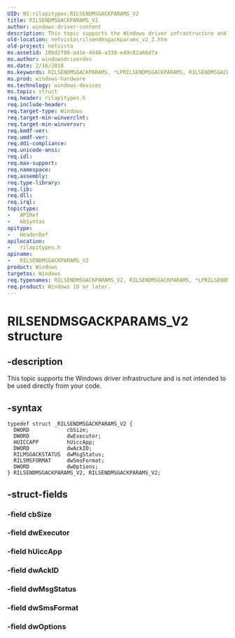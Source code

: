 ```yaml
---
UID: NS:rilapitypes.RILSENDMSGACKPARAMS_V2
title: RILSENDMSGACKPARAMS_V2
author: windows-driver-content
description: This topic supports the Windows driver infrastructure and is not intended to be used directly from your code.
old-location: netvista\rilsendmsgackparams_v2_2.htm
old-project: netvista
ms.assetid: 10bd2f88-ad1e-4d48-a338-e49c82a66d7a
ms.author: windowsdriverdev
ms.date: 2/16/2018
ms.keywords: RILSENDMSGACKPARAMS, *LPRILSENDMSGACKPARAMS, RILSENDMSGACKPARAMS_V2 structure [Network Drivers Starting with Windows Vista], netvista.rilsendmsgackparams_v2_2, RILSENDMSGACKPARAMS_V2, rilapitypes/RILSENDMSGACKPARAMS_V2
ms.prod: windows-hardware
ms.technology: windows-devices
ms.topic: struct
req.header: rilapitypes.h
req.include-header: 
req.target-type: Windows
req.target-min-winverclnt: 
req.target-min-winversvr: 
req.kmdf-ver: 
req.umdf-ver: 
req.ddi-compliance: 
req.unicode-ansi: 
req.idl: 
req.max-support: 
req.namespace: 
req.assembly: 
req.type-library: 
req.lib: 
req.dll: 
req.irql: 
topictype:
-	APIRef
-	kbSyntax
apitype:
-	HeaderDef
apilocation:
-	rilapitypes.h
apiname:
-	RILSENDMSGACKPARAMS_V2
product: Windows
targetos: Windows
req.typenames: RILSENDMSGACKPARAMS_V2, RILSENDMSGACKPARAMS, *LPRILSENDMSGACKPARAMS
req.product: Windows 10 or later.
---
```


# RILSENDMSGACKPARAMS_V2 structure


## -description


This topic supports the Windows driver infrastructure and is not intended to be used directly from your code. 


## -syntax


````
typedef struct _RILSENDMSGACKPARAMS_V2 {
  DWORD            cbSize;
  DWORD            dwExecutor;
  HUICCAPP         hUiccApp;
  DWORD            dwAckID;
  RILMSGACKSTATUS  dwMsgStatus;
  RILSMSFORMAT     dwSmsFormat;
  DWORD            dwOptions;
} RILSENDMSGACKPARAMS_V2, RILSENDMSGACKPARAMS_V2;
````


## -struct-fields




### -field cbSize


### -field dwExecutor


### -field hUiccApp


### -field dwAckID


### -field dwMsgStatus


### -field dwSmsFormat


### -field dwOptions

